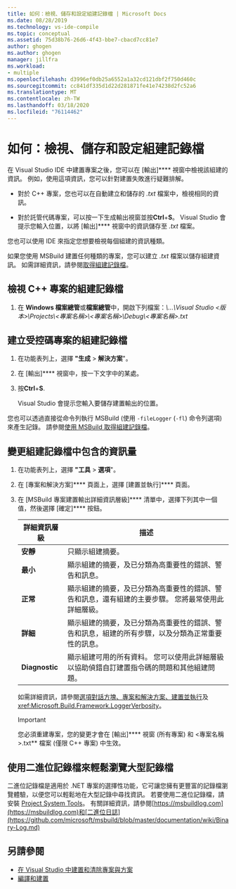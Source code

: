 ```yaml
---
title: 如何：檢視、儲存和設定組建記錄檔 | Microsoft Docs
ms.date: 08/28/2019
ms.technology: vs-ide-compile
ms.topic: conceptual
ms.assetid: 75d38b76-26d6-4f43-bbe7-cbacd7cc81e7
author: ghogen
ms.author: ghogen
manager: jillfra
ms.workload:
- multiple
ms.openlocfilehash: d3996ef0db25a6552a1a32cd121dbf2f750d460c
ms.sourcegitcommit: cc841df335d1d22d281871fe41e74238d2fc52a6
ms.translationtype: MT
ms.contentlocale: zh-TW
ms.lasthandoff: 03/18/2020
ms.locfileid: "76114462"
---
```

# <a name="how-to-view-save-and-configure-build-log-files"></a>如何：檢視、儲存和設定組建記錄檔

在 Visual Studio IDE 中建置專案之後，您可以在 [輸出]**** 視窗中檢視該組建的資訊。 例如，使用這項資訊，您可以針對建置失敗進行疑難排解。 

- 對於 C++ 專案，您也可以在自動建立和儲存的 *.txt* 檔案中，檢視相同的資訊。 

- 對於託管代碼專案，可以按一下生成輸出視窗並按**Ctrl**+**S**。 Visual Studio 會提示您輸入位置，以將 [輸出]**** 視窗中的資訊儲存至 *.txt* 檔案。 

您也可以使用 IDE 來指定您想要檢視每個組建的資訊種類。

如果您使用 MSBuild 建置任何種類的專案，您可以建立 *.txt* 檔案以儲存組建資訊。 如需詳細資訊，請參閱[取得組建記錄檔](../msbuild/obtaining-build-logs-with-msbuild.md)。

## <a name="to-view-the-build-log-file-for-a-c-project"></a>檢視 C++ 專案的組建記錄檔

1. 在 **Windows 檔案總管**或**檔案總管**中，開啟下列檔案：*\\...\Visual Studio \<版本\>\Projects\\<專案名稱\>\\<專案名稱\>\Debug\\<專案名稱\>.txt*

## <a name="to-create-a-build-log-file-for-a-managed-code-project"></a>建立受控碼專案的組建記錄檔

1. 在功能表列上，選擇 **"生成** > **解決方案**"。

2. 在 [輸出]**** 視窗中，按一下文字中的某處。

3. 按**Ctrl**+**S**.

   Visual Studio 會提示您輸入要儲存建置輸出的位置。

您也可以透過直接從命令列執行 MSBuild (使用 `-fileLogger` (`-fl`) 命令列選項) 來產生記錄。 請參閱[使用 MSBuild 取得組建記錄檔](../msbuild/obtaining-build-logs-with-msbuild.md)。

## <a name="to-change-the-amount-of-information-included-in-the-build-log"></a>變更組建記錄檔中包含的資訊量

1. 在功能表列上，選擇 **"工具** > **選項**"。

2. 在 [專案和解決方案]**** 頁面上，選擇 [建置並執行]**** 頁面。

3. 在 [MSBuild 專案建置輸出詳細資訊層級]**** 清單中，選擇下列其中一個值，然後選擇 [確定]**** 按鈕。

    |詳細資訊層級|描述|
    | - |-----------------|
    |**安靜**|只顯示組建摘要。|
    |**最小**|顯示組建的摘要，及已分類為高重要性的錯誤、警告和訊息。|
    |**正常**|顯示組建的摘要，及已分類為高重要性的錯誤、警告和訊息，還有組建的主要步驟。 您將最常使用此詳細層級。|
    |**詳細**|顯示組建的摘要，及已分類為高重要性的錯誤、警告和訊息，組建的所有步驟，以及分類為正常重要性的訊息。|
    |**Diagnostic**|顯示組建可用的所有資料。 您可以使用此詳細層級以協助偵錯自訂建置指令碼的問題和其他組建問題。|

     如需詳細資訊，請參閱[選項對話方塊、專案和解決方案、建置並執行](../ide/reference/options-dialog-box-projects-and-solutions-build-and-run.md)及 <xref:Microsoft.Build.Framework.LoggerVerbosity>。

    > [!IMPORTANT]
    > 您必須重建專案，您的變更才會在 [輸出]**** 視窗 (所有專案) 和 \<專案名稱>.txt** 檔案 (僅限 C++ 專案) 中生效。

## <a name="use-binary-logs-to-make-it-easier-to-browse-large-log-files"></a>使用二進位記錄檔來輕鬆瀏覽大型記錄檔

二進位記錄檔是適用於 .NET 專案的選擇性功能，它可讓您擁有更豐富的記錄檔瀏覽體驗，以便您可以輕鬆地在大型記錄中尋找資訊。 若要使用二進位記錄檔，請安裝 [Project System Tools](https://marketplace.visualstudio.com/items?itemName=VisualStudioProductTeam.ProjectSystemTools)。 有關詳細資訊，請參閱[https://msbuildlog.com](https://msbuildlog.com)和[二進位日誌](https://github.com/microsoft/msbuild/blob/master/documentation/wiki/Binary-Log.md)

## <a name="see-also"></a>另請參閱

- [在 Visual Studio 中建置和清除專案與方案](../ide/building-and-cleaning-projects-and-solutions-in-visual-studio.md)
- [編譯和建置](../ide/compiling-and-building-in-visual-studio.md)
